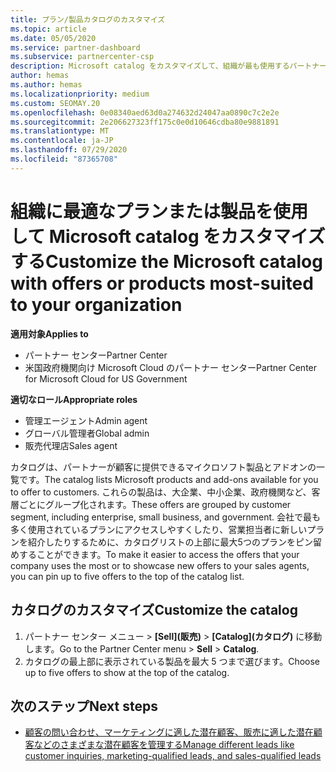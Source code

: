 ```yaml
---
title: プラン/製品カタログのカスタマイズ
ms.topic: article
ms.date: 05/05/2020
ms.service: partner-dashboard
ms.subservice: partnercenter-csp
description: Microsoft catalog をカスタマイズして、組織が最も使用するパートナープランや製品に簡単にアクセスできるようにする方法について説明します。
author: hemas
ms.author: hemas
ms.localizationpriority: medium
ms.custom: SEOMAY.20
ms.openlocfilehash: 0e08340aed63d0a274632d24047aa0890c7c2e2e
ms.sourcegitcommit: 2e206627323ff175c0e0d10646cdba80e9881891
ms.translationtype: MT
ms.contentlocale: ja-JP
ms.lasthandoff: 07/29/2020
ms.locfileid: "87365708"
---
```

# <a name="customize-the-microsoft-catalog-with-offers-or-products-most-suited-to-your-organization"></a><span data-ttu-id="124eb-103">組織に最適なプランまたは製品を使用して Microsoft catalog をカスタマイズする</span><span class="sxs-lookup"><span data-stu-id="124eb-103">Customize the Microsoft catalog with offers or products most-suited to your organization</span></span>

<span data-ttu-id="124eb-104">**適用対象**</span><span class="sxs-lookup"><span data-stu-id="124eb-104">**Applies to**</span></span>

- <span data-ttu-id="124eb-105">パートナー センター</span><span class="sxs-lookup"><span data-stu-id="124eb-105">Partner Center</span></span>
- <span data-ttu-id="124eb-106">米国政府機関向け Microsoft Cloud のパートナー センター</span><span class="sxs-lookup"><span data-stu-id="124eb-106">Partner Center for Microsoft Cloud for US Government</span></span>

<span data-ttu-id="124eb-107">**適切なロール**</span><span class="sxs-lookup"><span data-stu-id="124eb-107">**Appropriate roles**</span></span>

- <span data-ttu-id="124eb-108">管理エージェント</span><span class="sxs-lookup"><span data-stu-id="124eb-108">Admin agent</span></span>
- <span data-ttu-id="124eb-109">グローバル管理者</span><span class="sxs-lookup"><span data-stu-id="124eb-109">Global admin</span></span>
- <span data-ttu-id="124eb-110">販売代理店</span><span class="sxs-lookup"><span data-stu-id="124eb-110">Sales agent</span></span>

<span data-ttu-id="124eb-111">カタログは、パートナーが顧客に提供できるマイクロソフト製品とアドオンの一覧です。</span><span class="sxs-lookup"><span data-stu-id="124eb-111">The catalog lists Microsoft products and add-ons available for you to offer to customers.</span></span> <span data-ttu-id="124eb-112">これらの製品は、大企業、中小企業、政府機関など、客層ごとにグループ化されます。</span><span class="sxs-lookup"><span data-stu-id="124eb-112">These offers are grouped by customer segment, including enterprise, small business, and government.</span></span> <span data-ttu-id="124eb-113">会社で最も多く使用されているプランにアクセスしやすくしたり、営業担当者に新しいプランを紹介したりするために、カタログリストの上部に最大5つのプランをピン留めすることができます。</span><span class="sxs-lookup"><span data-stu-id="124eb-113">To make it easier to access the offers that your company uses the most or to showcase new offers to your sales agents, you can pin up to five offers to the top of the catalog list.</span></span>

## <a name="customize-the-catalog"></a><span data-ttu-id="124eb-114">カタログのカスタマイズ</span><span class="sxs-lookup"><span data-stu-id="124eb-114">Customize the catalog</span></span>

1. <span data-ttu-id="124eb-115">パートナー センター メニュー &gt; **[Sell]\(販売\)** &gt; **[Catalog]\(カタログ\)** に移動します。</span><span class="sxs-lookup"><span data-stu-id="124eb-115">Go to the Partner Center menu &gt; **Sell** &gt; **Catalog**.</span></span>
2. <span data-ttu-id="124eb-116">カタログの最上部に表示されている製品を最大 5 つまで選びます。</span><span class="sxs-lookup"><span data-stu-id="124eb-116">Choose up to five offers to show at the top of the catalog.</span></span>
 
## <a name="next-steps"></a><span data-ttu-id="124eb-117">次のステップ</span><span class="sxs-lookup"><span data-stu-id="124eb-117">Next steps</span></span>

- [<span data-ttu-id="124eb-118">顧客の問い合わせ、マーケティングに適した潜在顧客、販売に適した潜在顧客などのさまざまな潜在顧客を管理する</span><span class="sxs-lookup"><span data-stu-id="124eb-118">Manage different leads like customer inquiries, marketing-qualified leads, and sales-qualified leads</span></span>](manage-leads.md) 
